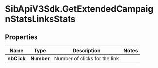 # SibApiV3Sdk.GetExtendedCampaignStatsLinksStats

## Properties
Name | Type | Description | Notes
------------ | ------------- | ------------- | -------------
**nbClick** | **Number** | Number of clicks for the link | 


